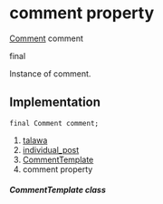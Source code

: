 
<div>

# comment property

</div>


[Comment](../../models_comment_comment_model/Comment-class.md)
comment


final




Instance of comment.



## Implementation

``` language-dart
final Comment comment;
```







1.  [talawa](../../index.md)
2.  [individual_post](../../views_after_auth_screens_feed_individual_post/)
3.  [CommentTemplate](../../views_after_auth_screens_feed_individual_post/CommentTemplate-class.md)
4.  comment property

##### CommentTemplate class







